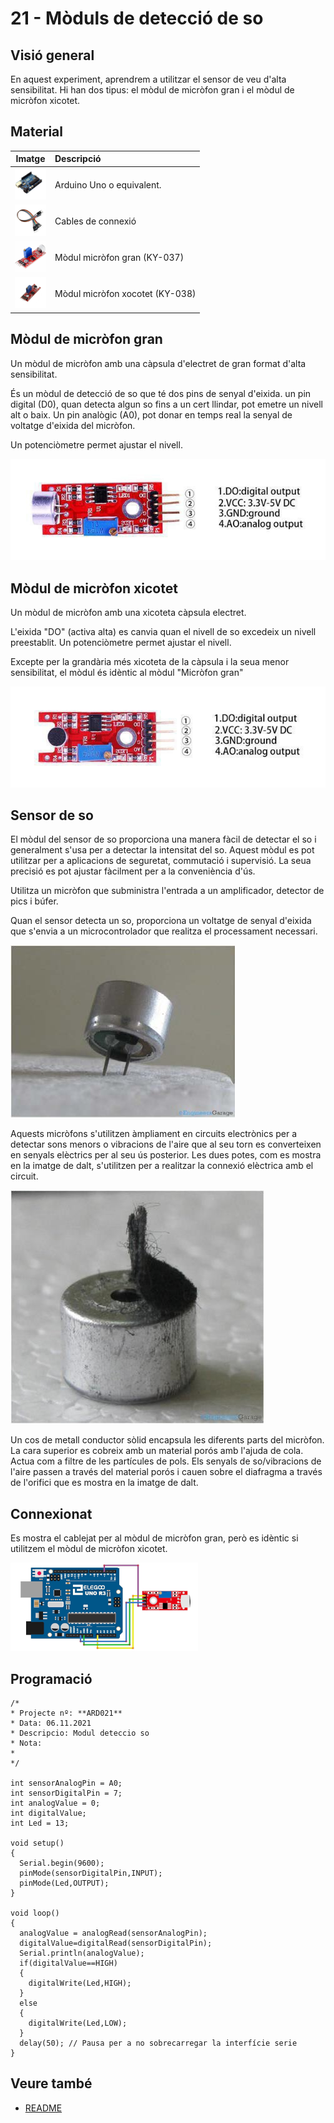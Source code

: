 # 21 - Mòduls de detecció de so

## Visió general

En aquest experiment, aprendrem a utilitzar el sensor de veu d'alta
sensibilitat. Hi han dos tipus: el mòdul de micròfon gran i el mòdul de
micròfon xicotet.

## Material

|                               Imatge                               | Descripció                      |
| :----------------------------------------------------------------: | :------------------------------ |
| <img src="./../imatges/mat/mat_unor3.png" width="50" height="50">  | Arduino Uno o equivalent.       |
| <img src="./../imatges/mat/mat_cables.png" width="50" height="50"> | Cables de connexió              |
| <img src="./../imatges/mat/mat_KY-037.png" width="50" height="50"> | Mòdul micròfon gran (KY-037)    |
| <img src="./../imatges/mat/mat_KY-038.png" width="50" height="50"> | Mòdul micròfon xocotet (KY-038) |

## Mòdul de micròfon gran

Un mòdul de micròfon amb una càpsula d'electret de gran format d'alta
sensibilitat.

És un mòdul de detecció de so que té dos pins de senyal d'eixida. un
pin digital (D0), quan detecta algun so fins a un cert llindar, pot
emetre un nivell alt o baix. Un pin analògic (A0), pot donar en temps
real la senyal de voltatge d'eixida del micròfon.

Un potenciòmetre permet ajustar el nivell.

![Mòdul micròfon KY-037](../imatges/ard/ard_21_01.png)

## Mòdul de micròfon xicotet

Un mòdul de micròfon amb una xicoteta càpsula electret.

L'eixida "DO" (activa alta) es canvia quan el nivell de so excedeix
un nivell preestablit. Un potenciòmetre permet ajustar el nivell.

Excepte per la grandària més xicoteta de la càpsula i la seua menor
sensibilitat, el mòdul és idèntic al mòdul "Micròfon gran"

![Mòdul micròfon KY-038](../imatges/ard/ard_21_02.png)

## Sensor de so

El mòdul del sensor de so proporciona una manera fàcil de detectar el so
i generalment s'usa per a detectar la intensitat del so. Aquest mòdul
es pot utilitzar per a aplicacions de seguretat, commutació i
supervisió. La seua precisió es pot ajustar fàcilment per a la
conveniència d'ús.

Utilitza un micròfon que subministra l'entrada a un amplificador,
detector de pics i búfer.

Quan el sensor detecta un so, proporciona un voltatge de senyal
d'eixida que s'envia a un microcontrolador que realitza el
processament necessari.

![Sensor de so](../imatges/ard/ard_21_03.png)

Aquests micròfons s'utilitzen àmpliament en circuits electrònics per a
detectar sons menors o vibracions de l'aire que al seu torn es
converteixen en senyals elèctrics per al seu ús posterior. Les dues
potes, com es mostra en la imatge de dalt, s'utilitzen per a realitzar
la connexió elèctrica amb el circuit.

![Coberta del sensor de so](../imatges/ard/ard_21_04.png)

Un cos de metall conductor sòlid encapsula les diferents parts del
micròfon. La cara superior es cobreix amb un material porós amb l'ajuda
de cola. Actua com a filtre de les partícules de pols. Els senyals de so/vibracions de l'aire passen a través del material porós i cauen sobre
el diafragma a través de l'orifici que es mostra en la imatge de dalt.

## Connexionat

Es mostra el cablejat per al mòdul de micròfon gran, però es idèntic si
utilitzem el mòdul de micròfon xicotet.

![Connexionat mòdul de micròfon](../imatges/ard/ard_21_05.png)

## Programació

```Arduino
/*
* Projecte nº: **ARD021**
* Data: 06.11.2021
* Descripcio: Modul deteccio so
* Nota:
*
*/

int sensorAnalogPin = A0;
int sensorDigitalPin = 7;
int analogValue = 0;
int digitalValue;
int Led = 13;

void setup()
{
  Serial.begin(9600);
  pinMode(sensorDigitalPin,INPUT);
  pinMode(Led,OUTPUT);
}

void loop()
{
  analogValue = analogRead(sensorAnalogPin);
  digitalValue=digitalRead(sensorDigitalPin);
  Serial.println(analogValue);
  if(digitalValue==HIGH)
  {
    digitalWrite(Led,HIGH);
  }
  else
  {
    digitalWrite(Led,LOW);
  }
  delay(50); // Pausa per a no sobrecarregar la interfície serie
}
```

## Veure també

- [README](../README.md)
